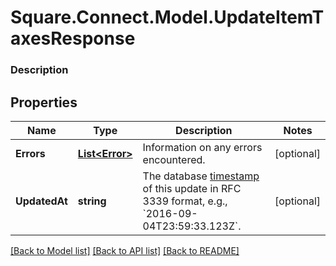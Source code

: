 # Square.Connect.Model.UpdateItemTaxesResponse

### Description



## Properties

Name | Type | Description | Notes
------------ | ------------- | ------------- | -------------
**Errors** | [**List&lt;Error&gt;**](Error.md) | Information on any errors encountered. | [optional] 
**UpdatedAt** | **string** | The database [timestamp](https://developer.squareup.com/docs/build-basics/working-with-date) of this update in RFC 3339 format, e.g., &#x60;2016-09-04T23:59:33.123Z&#x60;. | [optional] 



[[Back to Model list]](../README.md#documentation-for-models) [[Back to API list]](../README.md#documentation-for-api-endpoints) [[Back to README]](../README.md)

